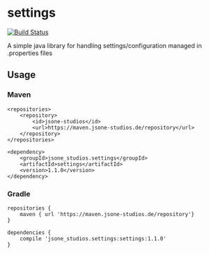 # settings 

[![Build Status](https://travis-ci.org/jsone-studios/settings.svg?branch=master)](https://travis-ci.org/jsone-studios/settings)

A simple java library for handling settings/configuration managed in .properties files

## Usage
### Maven
```
<repositories>
    <repository>
        <id>jsone-studios</id>
        <url>https://maven.jsone-studios.de/repository</url>
    </repository>
</repositories>

<dependency>
    <groupId>jsone_studios.settings</groupId>
    <artifactId>settings</artifactId>
    <version>1.1.0</version>
</dependency>
```

### Gradle
```
repositories {
    maven { url 'https://maven.jsone-studios.de/repository'}    
}

dependencies {
    compile 'jsone_studios.settings:settings:1.1.0'
}    
```